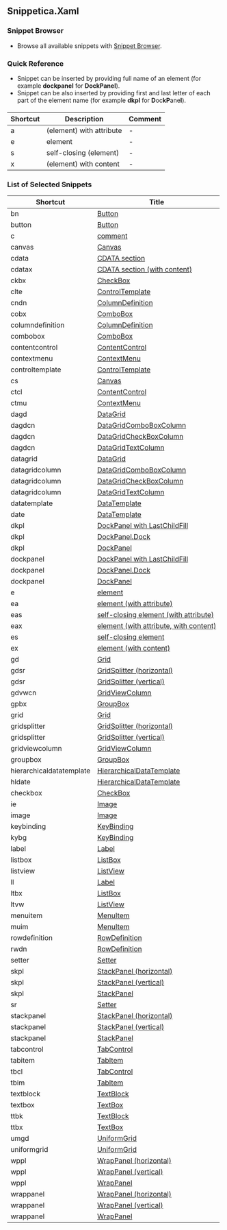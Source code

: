## Snippetica.Xaml

### Snippet Browser
* Browse all available snippets with [Snippet Browser](http://pihrt.net/snippetica/snippets?engine=vs&language=xaml).

### Quick Reference

* Snippet can be inserted by providing full name of an element (for example **dockpanel** for **DockPanel**).
* Snippet can be also inserted by providing first and last letter of each part of the element name (for example **dkpl** for **D**oc**kP**ane**l**).

#### 

Shortcut | Description | Comment
-------- | ----------- | -------
a|\(element\) with attribute|\-
e|element|\-
s|self\-closing \(element\)|\-
x|\(element\) with content|\-

### List of Selected Snippets

Shortcut | Title
-------- | -----
bn|[Button](Button_.snippet)
button|[Button](Button.snippet)
c|[comment](Comment.snippet)
canvas|[Canvas](Canvas.snippet)
cdata|[CDATA section](CDataSection.snippet)
cdatax|[CDATA section \(with content\)](CDataSectionWithContent.snippet)
ckbx|[CheckBox](CheckBox_.snippet)
clte|[ControlTemplate](ControlTemplate_.snippet)
cndn|[ColumnDefinition](ColumnDefinition_.snippet)
cobx|[ComboBox](ComboBox_.snippet)
columndefinition|[ColumnDefinition](ColumnDefinition.snippet)
combobox|[ComboBox](ComboBox.snippet)
contentcontrol|[ContentControl](ContentControl.snippet)
contextmenu|[ContextMenu](ContextMenu.snippet)
controltemplate|[ControlTemplate](ControlTemplate.snippet)
cs|[Canvas](Canvas_.snippet)
ctcl|[ContentControl](ContentControl_.snippet)
ctmu|[ContextMenu](ContextMenu_.snippet)
dagd|[DataGrid](DataGrid_.snippet)
dagdcn|[DataGridComboBoxColumn](DataGridComboBoxColumn_.snippet)
dagdcn|[DataGridCheckBoxColumn](DataGridCheckBoxColumn_.snippet)
dagdcn|[DataGridTextColumn](DataGridTextColumn_.snippet)
datagrid|[DataGrid](DataGrid.snippet)
datagridcolumn|[DataGridComboBoxColumn](DataGridComboBoxColumn.snippet)
datagridcolumn|[DataGridCheckBoxColumn](DataGridCheckBoxColumn.snippet)
datagridcolumn|[DataGridTextColumn](DataGridTextColumn.snippet)
datatemplate|[DataTemplate](DataTemplate.snippet)
date|[DataTemplate](DataTemplate_.snippet)
dkpl|[DockPanel with LastChildFill](DockPanelLastChildFill_.snippet)
dkpl|[DockPanel\.Dock](DockPanelDock_.snippet)
dkpl|[DockPanel](DockPanel_.snippet)
dockpanel|[DockPanel with LastChildFill](DockPanelLastChildFill.snippet)
dockpanel|[DockPanel\.Dock](DockPanelDock.snippet)
dockpanel|[DockPanel](DockPanel.snippet)
e|[element](Element.snippet)
ea|[element \(with attribute\)](ElementWithAttribute.snippet)
eas|[self\-closing element \(with attribute\)](SelfClosingElementWithAttribute.snippet)
eax|[element \(with attribute, with content\)](ElementWithAttributeWithContent.snippet)
es|[self\-closing element](SelfClosingElement.snippet)
ex|[element \(with content\)](ElementWithContent.snippet)
gd|[Grid](Grid_.snippet)
gdsr|[GridSplitter \(horizontal\)](GridSplitterHorizontal_.snippet)
gdsr|[GridSplitter \(vertical\)](GridSplitterVertical_.snippet)
gdvwcn|[GridViewColumn](GridViewColumn_.snippet)
gpbx|[GroupBox](GroupBox_.snippet)
grid|[Grid](Grid.snippet)
gridsplitter|[GridSplitter \(horizontal\)](GridSplitterHorizontal.snippet)
gridsplitter|[GridSplitter \(vertical\)](GridSplitterVertical.snippet)
gridviewcolumn|[GridViewColumn](GridViewColumn.snippet)
groupbox|[GroupBox](GroupBox.snippet)
hierarchicaldatatemplate|[HierarchicalDataTemplate](HierarchicalDataTemplate.snippet)
hldate|[HierarchicalDataTemplate](HierarchicalDataTemplate_.snippet)
checkbox|[CheckBox](CheckBox.snippet)
ie|[Image](Image_.snippet)
image|[Image](Image.snippet)
keybinding|[KeyBinding](KeyBinding.snippet)
kybg|[KeyBinding](KeyBinding_.snippet)
label|[Label](Label.snippet)
listbox|[ListBox](ListBox.snippet)
listview|[ListView](ListView.snippet)
ll|[Label](Label_.snippet)
ltbx|[ListBox](ListBox_.snippet)
ltvw|[ListView](ListView_.snippet)
menuitem|[MenuItem](MenuItem.snippet)
muim|[MenuItem](MenuItem_.snippet)
rowdefinition|[RowDefinition](RowDefinition.snippet)
rwdn|[RowDefinition](RowDefinition_.snippet)
setter|[Setter](Setter.snippet)
skpl|[StackPanel \(horizontal\)](StackPanelHorizontal_.snippet)
skpl|[StackPanel \(vertical\)](StackPanelVertical_.snippet)
skpl|[StackPanel](StackPanel_.snippet)
sr|[Setter](Setter_.snippet)
stackpanel|[StackPanel \(horizontal\)](StackPanelHorizontal.snippet)
stackpanel|[StackPanel \(vertical\)](StackPanelVertical.snippet)
stackpanel|[StackPanel](StackPanel.snippet)
tabcontrol|[TabControl](TabControl.snippet)
tabitem|[TabItem](TabItem.snippet)
tbcl|[TabControl](TabControl_.snippet)
tbim|[TabItem](TabItem_.snippet)
textblock|[TextBlock](TextBlock.snippet)
textbox|[TextBox](TextBox.snippet)
ttbk|[TextBlock](TextBlock_.snippet)
ttbx|[TextBox](TextBox_.snippet)
umgd|[UniformGrid](UniformGrid_.snippet)
uniformgrid|[UniformGrid](UniformGrid.snippet)
wppl|[WrapPanel \(horizontal\)](WrapPanelHorizontal_.snippet)
wppl|[WrapPanel \(vertical\)](WrapPanelVertical_.snippet)
wppl|[WrapPanel](WrapPanel_.snippet)
wrappanel|[WrapPanel \(horizontal\)](WrapPanelHorizontal.snippet)
wrappanel|[WrapPanel \(vertical\)](WrapPanelVertical.snippet)
wrappanel|[WrapPanel](WrapPanel.snippet)

